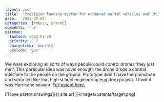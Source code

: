 ```yaml
---
layout: post
title:  "Precision landing system for unmanned aerial vehicles and utilization thereof"
date:   2021-02-09
categories: [robots, patent]
comments: True
sitemap:
  lastmod: 2022-01-20
  priority: 0.7
  changefreq: 'monthly'
  exclude: 'yes'
---
```


We were exploring all sorts of ways people could control drones 'they just met'. This particular idea was novel enough; the drone drops a control interface to the people on the ground. Prototype didn't have the parachute and sorta felt like that high school engineering egg drop project. I think it was Hurricane season. [Full patent here.](https://patents.google.com/patent/US10913532B2/)

![I love patent drawings]({{ site.url }}/images/patents/target.png)
